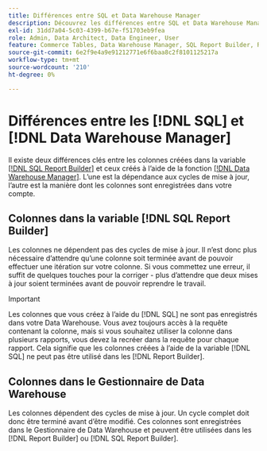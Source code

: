 ```yaml
---
title: Différences entre SQL et Data Warehouse Manager
description: Découvrez les différences entre SQL et Data Warehouse Manager.
exl-id: 31dd7a04-5c03-4399-b67e-f51703eb9fea
role: Admin, Data Architect, Data Engineer, User
feature: Commerce Tables, Data Warehouse Manager, SQL Report Builder, Reports
source-git-commit: 6e2f9e4a9e91212771e6f6baa8c2f8101125217a
workflow-type: tm+mt
source-wordcount: '210'
ht-degree: 0%

---
```


# Différences entre les [!DNL SQL] et [!DNL Data Warehouse Manager]

Il existe deux différences clés entre les colonnes créées dans la variable [[!DNL SQL Report Builder]](../dev-reports/sql-rpt-bldr.md) et ceux créés à l’aide de la fonction [[!DNL Data Warehouse Manager]](../data-warehouse-mgr/creating-calculated-columns.md). L’une est la dépendance aux cycles de mise à jour, l’autre est la manière dont les colonnes sont enregistrées dans votre compte.

## Colonnes dans la variable [!DNL SQL Report Builder]

Les colonnes ne dépendent pas des cycles de mise à jour. Il n’est donc plus nécessaire d’attendre qu’une colonne soit terminée avant de pouvoir effectuer une itération sur votre colonne. Si vous commettez une erreur, il suffit de quelques touches pour la corriger - plus d’attendre que deux mises à jour soient terminées avant de pouvoir reprendre le travail.

>[!IMPORTANT]
>
>Les colonnes que vous créez à l’aide du [!DNL SQL] ne sont pas enregistrés dans votre Data Warehouse. Vous avez toujours accès à la requête contenant la colonne, mais si vous souhaitez utiliser la colonne dans plusieurs rapports, vous devez la recréer dans la requête pour chaque rapport. Cela signifie que les colonnes créées à l’aide de la variable [!DNL SQL] ne peut pas être utilisé dans les [!DNL Report Builder].

## Colonnes dans le Gestionnaire de Data Warehouse

Les colonnes dépendent des cycles de mise à jour. Un cycle complet doit donc être terminé avant d’être modifié. Ces colonnes sont enregistrées dans le Gestionnaire de Data Warehouse et peuvent être utilisées dans les [!DNL Report Builder] ou [!DNL SQL Report Builder].
